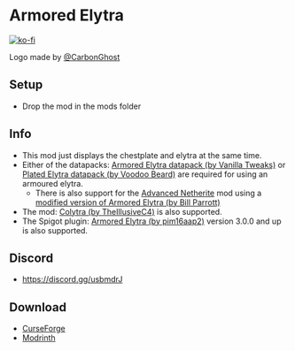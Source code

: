 # Armored Elytra

[![ko-fi](https://ko-fi.com/img/githubbutton_sm.svg)](https://ko-fi.com/W7W1607S8)

Logo made by [@CarbonGhost](https://github.com/CarbonGhost)

## Setup

- Drop the mod in the mods folder

## Info

- This mod just displays the chestplate and elytra at the same time.
- Either of the datapacks: [Armored Elytra datapack (by Vanilla Tweaks)](https://vanillatweaks.net/picker/datapacks/) or [Plated Elytra datapack (by Voodoo Beard)](http://mc.voodoobeard.com/#plated_elytra) are required for using an armoured elytra.
  - There is also support for the [Advanced Netherite](https://www.curseforge.com/minecraft/mc-mods/advanced-netherite-fabric) mod using a [modified version of Armored Elytra (by Bill Parrott)](https://github.com/MrMelon54/armored-elytra-fabric/files/7964357/armored-elytra.zip)  
- The mod: [Colytra (by TheIllusiveC4)](https://www.curseforge.com/minecraft/mc-mods/colytra-fabric) is also supported.
- The Spigot plugin: [Armored Elytra (by pim16aap2)](https://www.spigotmc.org/resources/armored-elytra.47136/) version 3.0.0 and up is also supported.

## Discord

- https://discord.gg/usbmdrJ

## Download

- [CurseForge](https://www.curseforge.com/minecraft/mc-mods/armored-elytra)
- [Modrinth](https://modrinth.com/mod/armored-elytra)
